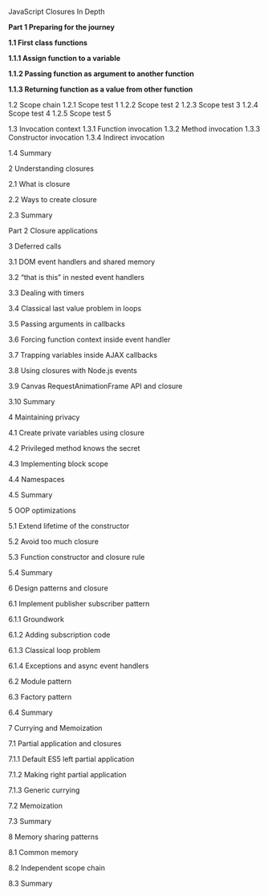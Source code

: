 JavaScript Closures In Depth

**Part 1 Preparing for the journey**

**1.1 First class functions**

 **1.1.1 Assign function to a variable**

 **1.1.2 Passing function as argument to another function**

 **1.1.3 Returning function as a value from other function**

1.2 Scope chain
 1.2.1 Scope test 1
 1.2.2 Scope test 2
 1.2.3 Scope test 3
 1.2.4 Scope test 4
 1.2.5 Scope test 5

1.3 Invocation context
 1.3.1 Function invocation
 1.3.2 Method invocation
 1.3.3 Constructor invocation
 1.3.4 Indirect invocation

1.4 Summary

2 Understanding closures 

2.1 What is closure 

2.2 Ways to create closure

2.3 Summary 

Part 2 Closure applications 

3 Deferred calls 

3.1 DOM event handlers and shared memory 

3.2 “that is this” in nested event handlers

3.3 Dealing with timers

3.4 Classical last value problem in loops

3.5 Passing arguments in callbacks

3.6 Forcing function context inside event handler

3.7 Trapping variables inside AJAX callbacks

3.8 Using closures with Node.js events

3.9 Canvas RequestAnimationFrame API and closure

3.10 Summary

4 Maintaining privacy 

4.1 Create private variables using closure

4.2 Privileged method knows the secret 

4.3 Implementing block scope

4.4 Namespaces

4.5 Summary 

5 OOP optimizations 

5.1 Extend lifetime of the constructor 

5.2 Avoid too much closure

5.3 Function constructor and closure rule 

5.4 Summary

6 Design patterns and closure 

6.1 Implement publisher subscriber pattern

 6.1.1 Groundwork

 6.1.2 Adding subscription code

 6.1.3 Classical loop problem

 6.1.4 Exceptions and async event handlers 

6.2 Module pattern

6.3 Factory pattern 

6.4 Summary 

7 Currying and Memoization

7.1 Partial application and closures

 7.1.1 Default ES5 left partial application

 7.1.2 Making right partial application

 7.1.3 Generic currying 

7.2 Memoization 

7.3 Summary 

8 Memory sharing patterns

8.1 Common memory

8.2 Independent scope chain

8.3 Summary
